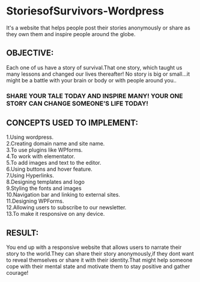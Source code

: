 # StoriesofSurvivors-Wordpress
It's a website that helps people post their stories anonymously or share as they own them and inspire people around the globe.
## OBJECTIVE:
Each one of us have a story of survival.That one story, which taught us many lessons and changed our lives thereafter! No story is big or small…it might be a battle with your brain or body or with people around you..
### SHARE YOUR TALE TODAY AND INSPIRE MANY! YOUR ONE STORY CAN CHANGE SOMEONE’S LIFE TODAY!

## CONCEPTS USED TO IMPLEMENT:
1.Using wordpress.<br>
2.Creating domain name and site name.<br>
3.To use plugins like WPforms.<br>
4.To work with elementator.<br>
5.To add images and text to the editor.<br>
6.Using buttons and hover feature.<br>
7.Using Hyperlinks.<br>
8.Designing templates and logo<br>
9.Styling the fonts and images<br>
10.Navigation bar and linking to external sites.<br>
11.Designing WPForms.<br>
12.Allowing users to subscribe to our newsletter.<br>
13.To make it responsive on any device.

## RESULT:
You end up with a responsive website that allows users to narrate their story to the world.They can share their story anonymously,if they dont want to reveal themselves or share it with their identity.That might help someone cope with their mental state and motivate them to stay positive and gather courage!
